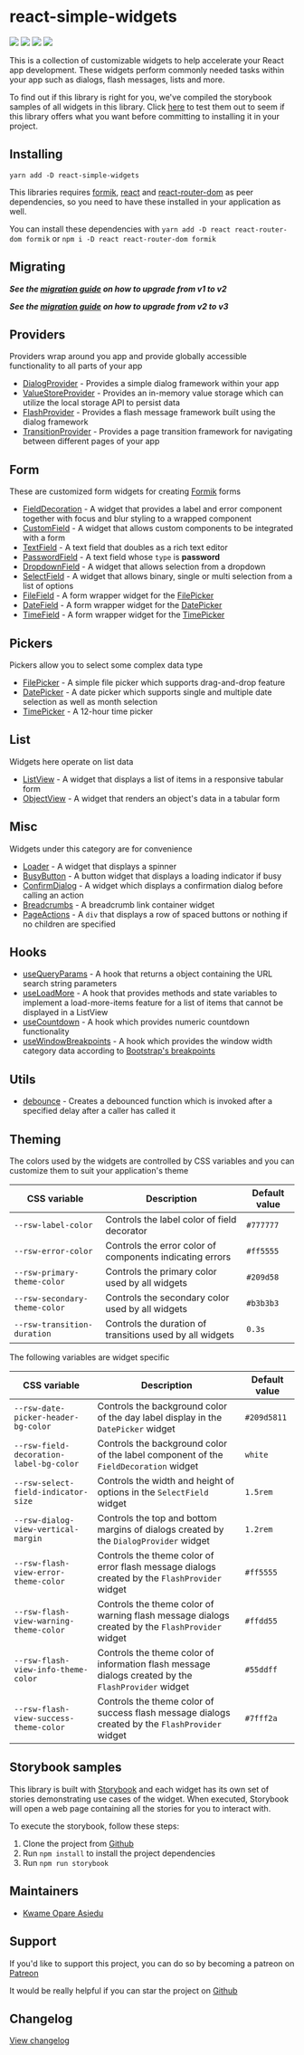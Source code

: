 # react-simple-widgets

![](https://img.shields.io/badge/version-3.0.0-blue)
![](https://img.shields.io/badge/react-v16.13.1+-blue)
![](https://img.shields.io/badge/minified%20size-886.1%20kB-blue)
[![](https://img.shields.io/badge/github-star-lightgrey)](https://github.com/kwameopareasiedu/react-simple-widgets)

This is a collection of customizable widgets to help accelerate your React app development. These widgets perform
commonly needed tasks within your app such as dialogs, flash messages, lists and more.

To find out if this library is right for you, we've compiled the storybook samples of all widgets in this library. Click
[here](https://kwameopareasiedu.github.io/react-simple-widgets/) to test them out to seem if this library offers what
you want before committing to installing it in your project.

## Installing

```
yarn add -D react-simple-widgets
```

This libraries requires [formik](https://jaredpalmer.com/formik/), [react](https://reactjs.org/) and
[react-router-dom](https://reacttraining.com/react-router/web/) as peer dependencies, so you need to have these
installed in your application as well.

You can install these dependencies with `yarn add -D react react-router-dom formik` or
`npm i -D react react-router-dom formik`

## Migrating

**_See the [migration guide](MIGRATION-GUIDE-1-2.md) on how to upgrade from v1 to v2_**

**_See the [migration guide](MIGRATION-GUIDE-2-3.md) on how to upgrade from v2 to v3_**

## Providers

Providers wrap around you app and provide globally accessible functionality to all parts of your app

-   [DialogProvider](src/dialog-provider/usage.md) - Provides a simple dialog framework within your app
-   [ValueStoreProvider](src/local-storage-provider/local-storage-provider-usage.md) - Provides an in-memory value storage which can
    utilize the local storage API to persist data
-   [FlashProvider](src/flash-provider/flash-provider-usage.md) - Provides a flash message framework built using the dialog
    framework
-   [TransitionProvider](src/transition-provider/usage.md) - Provides a page transition framework for
    navigating between different pages of your app

## Form

These are customized form widgets for creating [Formik](https://jaredpalmer.com/formik/) forms

-   [FieldDecoration](src/form/field-decoration/usage.md) - A widget that provides a label and error component together
    with focus and blur styling to a wrapped component
-   [CustomField](src/form/custom-field/usage.md) - A widget that allows custom components to be integrated with a form
-   [TextField](src/form/text-field/usage.md) - A text field that doubles as a rich text editor
-   [PasswordField](src/form/password-field/usage.md) - A text field whose `type` is **password**
-   [DropdownField](src/form/dropdown-field/usage.md) - A widget that allows selection from a dropdown
-   [SelectField](src/form/select-field/usage.md) - A widget that allows binary, single or multi selection from a list
    of options
-   [FileField](src/form/file-field/usage.md) - A form wrapper widget for the [FilePicker](src/form/file-picker/usage.md)
-   [DateField](src/form/date-field/usage.md) - A form wrapper widget for the [DatePicker](src/form/date-picker/usage.md)
-   [TimeField](src/form/time-field/usage.md) - A form wrapper widget for the [TimePicker](src/form/time-picker/usage.md)

## Pickers

Pickers allow you to select some complex data type

-   [FilePicker](src/form/file-picker/usage.md) - A simple file picker which supports drag-and-drop feature
-   [DatePicker](src/form/date-picker/usage.md) - A date picker which supports single and multiple date selection as
    well as month selection
-   [TimePicker](src/form/time-picker/usage.md) - A 12-hour time picker

## List

Widgets here operate on list data

-   [ListView](src/table-view/table-view-usage.md) - A widget that displays a list of items in a responsive tabular form
-   [ObjectView](src/collection/object-view/usage.md) - A widget that renders an object's data in a tabular form

## Misc

Widgets under this category are for convenience

-   [Loader](src/loader/loader.md) - A widget that displays a spinner
-   [BusyButton](src/busy-button/busy-button-usage.md) - A button widget that displays a loading indicator if busy
-   [ConfirmDialog](src/widgets/confirm-dialog/usage.md) - A widget which displays a confirmation dialog before calling
    an action
-   [Breadcrumbs](src/widgets/breadcrumbs/usage.md) - A breadcrumb link container widget
-   [PageActions](src/widgets/page-actions/usage.md) - A `div` that displays a row of spaced buttons or nothing if no
    children are specified

## Hooks

-   [useQueryParams](src/hooks/use-query-params/usage.md) - A hook that returns a object containing the URL search
    string parameters
-   [useLoadMore](src/hooks/use-load-more/usage.md) - A hook that provides methods and state variables to implement a
    load-more-items feature for a list of items that cannot be displayed in a ListView
-   [useCountdown](src/hooks/use-countdown/usage.md) - A hook which provides numeric countdown functionality
-   [useWindowBreakpoints](src/hooks/use-window-breakpoints/usage.md) - A hook which provides the window width category
    data according to [Bootstrap's breakpoints](https://getbootstrap.com/docs/4.0/layout/grid/)

## Utils

-   [debounce](src/misc/debounce/usage.md) - Creates a debounced function which is invoked after a specified delay after
    a caller has called it

## Theming

The colors used by the widgets are controlled by CSS variables and you can customize them to suit your application's
theme

| CSS variable                  | Description                                              | Default value |
| ----------------------------- | -------------------------------------------------------- | ------------- |
| `--rsw-label-color`           | Controls the label color of field decorator              | `#777777`     |
| `--rsw-error-color`           | Controls the error color of components indicating errors | `#ff5555`     |
| `--rsw-primary-theme-color`   | Controls the primary color used by all widgets           | `#209d58`     |
| `--rsw-secondary-theme-color` | Controls the secondary color used by all widgets         | `#b3b3b3`     |
| `--rsw-transition-duration`   | Controls the duration of transitions used by all widgets | `0.3s`        |

The following variables are widget specific

| CSS variable                            | Description                                                                                         | Default value |
| --------------------------------------- | --------------------------------------------------------------------------------------------------- | ------------- |
| `--rsw-date-picker-header-bg-color`     | Controls the background color of the day label display in the `DatePicker` widget                   | `#209d5811`   |
| `--rsw-field-decoration-label-bg-color` | Controls the background color of the label component of the `FieldDecoration` widget                | `white`       |
| `--rsw-select-field-indicator-size`     | Controls the width and height of options in the `SelectField` widget                                | `1.5rem`      |
| `--rsw-dialog-view-vertical-margin`     | Controls the top and bottom margins of dialogs created by the `DialogProvider` widget               | `1.2rem`      |
| `--rsw-flash-view-error-theme-color`    | Controls the theme color of error flash message dialogs created by the `FlashProvider` widget       | `#ff5555`     |
| `--rsw-flash-view-warning-theme-color`  | Controls the theme color of warning flash message dialogs created by the `FlashProvider` widget     | `#ffdd55`     |
| `--rsw-flash-view-info-theme-color`     | Controls the theme color of information flash message dialogs created by the `FlashProvider` widget | `#55ddff`     |
| `--rsw-flash-view-success-theme-color`  | Controls the theme color of success flash message dialogs created by the `FlashProvider` widget     | `#7fff2a`     |

## Storybook samples

This library is built with [Storybook](https://storybook.js.org/) and each widget has its own set of stories
demonstrating use cases of the widget. When executed, Storybook will open a web page containing all the stories for
you to interact with.

To execute the storybook, follow these steps:

1.  Clone the project from [Github](https://github.com/kwameopareasiedu/react-simple-widgets)
2.  Run `npm install` to install the project dependencies
3.  Run `npm run storybook`

## Maintainers

-   [Kwame Opare Asiedu](https://github.com/kwameopareasiedu/)

## Support

If you'd like to support this project, you can do so by becoming a patreon on
[Patreon](https://www.patreon.com/kwameopareasiedu)

It would be really helpful if you can star the project on
[Github](https://github.com/kwameopareasiedu/react-simple-widgets)

## Changelog

[View changelog](CHANGELOG.md)
